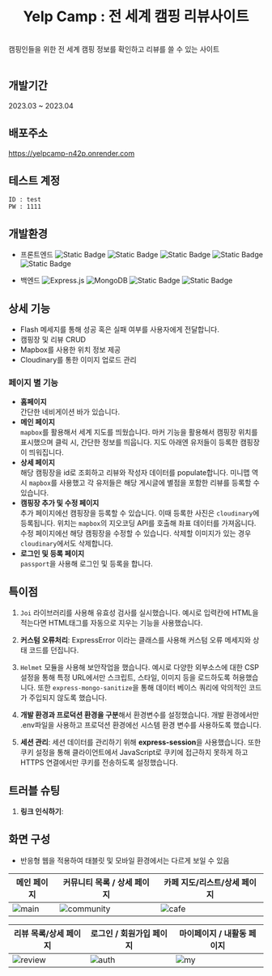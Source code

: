 <div align="center">
  <h1>Yelp Camp : 전 세계 캠핑 리뷰사이트</h1>
</div>

<br>
캠핑인들을 위한 전 세계 캠핑 정보를 확인하고 리뷰를 쓸 수 있는 사이트<br/>
<br>

## 개발기간

2023.03 ~ 2023.04

## 배포주소

https://yelpcamp-n42p.onrender.com

## 테스트 계정

```
ID : test
PW : 1111
```

## 개발환경

- 프론트엔드
  <img alt="Static Badge" src="https://img.shields.io/badge/HTML-%23E34F26?style=flat-square&logo=HTML5&logoColor=white">
  <img alt="Static Badge" src="https://img.shields.io/badge/CSS-%231572B6?style=flat-square&logo=CSS3&logoColor=white">
  <img alt="Static Badge" src="https://img.shields.io/badge/JavaScript-%23F7DF1E?style=flat-square&logo=javascript&logoColor=black">
  <img alt="Static Badge" src="https://img.shields.io/badge/Mapbox-%23000000?style=flat-square&logo=Mapbox&logoColor=white">
  <img alt="Static Badge" src="https://img.shields.io/badge/EJS-%23B4CA65?style=flat-square&logo=ejs&logoColor=black">

- 백엔드
  <img src="https://img.shields.io/badge/-Express.js-000000?style=flat-square&logo=express&logoColor=white" alt="Express.js"/> <img src="https://img.shields.io/badge/-MongoDB-47A248?style=flat-square&logo=mongodb&logoColor=white" alt="MongoDB"/>
  <img alt="Static Badge" src="https://img.shields.io/badge/Passport-%2334E27A?style=flat-square&logo=passport&logoColor=white">
  <img alt="Static Badge" src="https://img.shields.io/badge/Cloudinary-%233448C5?style=flat-square&logo=Cloudinary&logoColor=white">

## 상세 기능

- Flash 메세지를 통해 성공 혹은 실패 여부를 사용자에게 전달합니다.
- 캠핑장 및 리뷰 CRUD
- Mapbox를 사용한 위치 정보 제공
- Cloudinary를 통한 이미지 업로드 관리

### 페이지 별 기능

- **홈페이지** <br>
  간단한 네비게이션 바가 있습니다.
- **메인 페이지** <br>
  `mapbox`를 활용해서 세계 지도를 띄웠습니다. 마커 기능을 활용해서 캠핑장 위치를 표시했으며 클릭 시, 간단한 정보를 띄웁니다.
  지도 아래엔 유저들이 등록한 캠핑장이 띄워집니다.
- **상세 페이지** <br>
  해당 캠핑장을 id로 조회하고 리뷰와 작성자 데이터를 populate합니다. 미니맵 역시 `mapbox`를 사용했고 각 유저들은 해당 게시글에 별점을 포함한 리뷰를 등록할 수 있습니다.
- **캠핑장 추가 및 수정 페이지** <br>
  추가 페이지에선 캠핑장을 등록할 수 있습니다. 이때 등록한 사진은 `cloudinary`에 등록됩니다. 위치는 `mapbox`의 지오코딩 API를 호출해 좌표 데이터를 가져옵니다. 수정 페이지에선 해당 캠핑장을 수정할 수 있습니다. 삭제할 이미지가 있는 경우 `cloudinary`에서도 삭제합니다.
- **로그인 및 등록 페이지** <br>
  `passport`을 사용해 로그인 및 등록을 합니다.

## 특이점

1. `Joi` 라이브러리를 사용해 유효성 검사를 실시했습니다. 예시로 입력칸에 HTML을 적는다면 HTML태그를 자동으로 지우는 기능을 사용했습니다.
2. **커스텀 오류처리**: ExpressError 이라는 클래스를 사용해 커스텀 오류 메세지와 상태 코드를 던집니다.
3. `Helmet` 모듈을 사용해 보안작업을 했습니다. 예시로 다양한 외부소스에 대한 CSP설정을 통해 특정 URL에서만 스크립트, 스타일, 이미지 등을 로드하도록 허용했습니다. 또한 `express-mongo-sanitize`을 통해 데이터 베이스 쿼리에 악의적인 코드가 주입되지 않도록 했습니다.

4. **개발 환경과 프로덕션 환경을 구분**해서 환경변수를 설정했습니다. 개발 환경에서만 .env파일을 사용하고 프로덕션 환경에선 시스템 환경 변수를 사용하도록 했습니다.
5. **세션 관리**: 세션 데이터를 관리하기 위해 **express-session**을 사용했습니다. 또한 쿠키 설정을 통해 클라이언트에서 JavaScript로 쿠키에 접근하지 못하게 하고 HTTPS 연결에서만 쿠키를 전송하도록 설정했습니다.

## 트러블 슈팅

1. **링크 인식하기**:

## 화면 구성

- 반응형 웹을 적용하여 태블릿 및 모바일 환경에서는 다르게 보일 수 있음

| 메인 페이지                                                                                                | **커뮤니티** 목록 / 상세 페이지                                                                                 | **카페** 지도/리스트/상세 페이지                                                                           |
| ---------------------------------------------------------------------------------------------------------- | --------------------------------------------------------------------------------------------------------------- | ---------------------------------------------------------------------------------------------------------- |
| ![main](https://github.com/elice-final-team6/.github/assets/33516975/5f487377-36c1-4e74-8102-d5309017b069) | ![community](https://github.com/elice-final-team6/.github/assets/33516975/0aaadb95-6e83-4f67-9897-2cfa073a4ae3) | ![cafe](https://github.com/elice-final-team6/.github/assets/33516975/2ee0ad84-6c8f-498e-a1e6-e3b02a63946b) |

| **리뷰** 목록/상세 페이지                                                                                    | 로그인 / 회원가입 페이지                                                                                   | 마이페이지 / 내활동 페이지                                                                               |
| ------------------------------------------------------------------------------------------------------------ | ---------------------------------------------------------------------------------------------------------- | -------------------------------------------------------------------------------------------------------- |
| ![review](https://github.com/elice-final-team6/.github/assets/33516975/8c553cd9-1e2a-4050-9bc8-d66a59b0e413) | ![auth](https://github.com/elice-final-team6/.github/assets/33516975/da6148da-27c9-41af-847a-834e987b576b) | ![my](https://github.com/elice-final-team6/.github/assets/33516975/3fb83397-810e-4cfd-825e-71b164e14a5b) |
